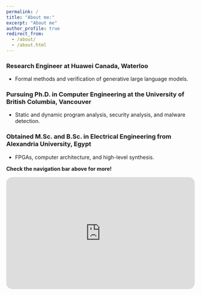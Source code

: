 ```yaml
---
permalink: /
title: "About me:"
excerpt: "About me"
author_profile: true
redirect_from:
  - /about/
  - /about.html
---
```


### Research Engineer at Huawei Canada, Waterloo
- Formal methods and verification of generative large language models.

### Pursuing Ph.D. in Computer Engineering at the University of British Columbia, Vancouver
- Static and dynamic program analysis, security analysis, and malware detection.

### Obtained M.Sc. and B.Sc. in Electrical Engineering from Alexandria University, Egypt
- FPGAs, computer architecture, and high-level synthesis.


**Check the navigation bar above for more!**


<div class="iframe-container">
    <iframe src="https://www.revealedquran.com/embed/daily" width="100%" height="300" frameborder="0" style="border-radius: 1rem; background: transparent;"></iframe>
</div>


